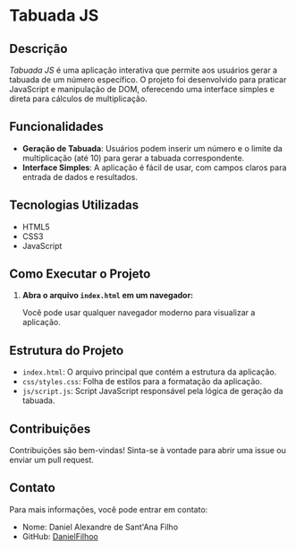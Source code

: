 # Tabuada JS

## Descrição

*Tabuada JS* é uma aplicação interativa que permite aos usuários gerar a tabuada de um número específico. O projeto foi desenvolvido para praticar JavaScript e manipulação de DOM, oferecendo uma interface simples e direta para cálculos de multiplicação.

## Funcionalidades

- **Geração de Tabuada**: Usuários podem inserir um número e o limite da multiplicação (até 10) para gerar a tabuada correspondente.
- **Interface Simples**: A aplicação é fácil de usar, com campos claros para entrada de dados e resultados.

## Tecnologias Utilizadas

- HTML5
- CSS3
- JavaScript

## Como Executar o Projeto

1. **Abra o arquivo `index.html` em um navegador:**

   Você pode usar qualquer navegador moderno para visualizar a aplicação.

## Estrutura do Projeto

- `index.html`: O arquivo principal que contém a estrutura da aplicação.
- `css/styles.css`: Folha de estilos para a formatação da aplicação.
- `js/script.js`: Script JavaScript responsável pela lógica de geração da tabuada.

## Contribuições

Contribuições são bem-vindas! Sinta-se à vontade para abrir uma issue ou enviar um pull request.


## Contato

Para mais informações, você pode entrar em contato:

- Nome: Daniel Alexandre de Sant'Ana Filho
- GitHub: [DanielFilhoo](https://github.com/DanielFilhoo)
